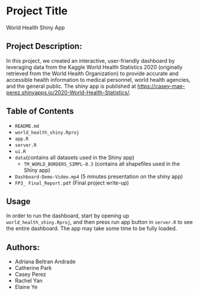 # Project Title
World Health Shiny App

## Project Description:

In this project, we created an interactive, user-friendly dashboard by leveraging data
from the Kaggle World Health Statistics 2020 (originally retrieved from the World Health Organization) to provide accurate and accessible health information to medical personnel, world health agencies, and the general public. The shiny app is published at https://casey-mae-perez.shinyapps.io/2020-World-Health-Statistics/. 

## Table of Contents
- `README.md`
- `world_health_shiny.Rproj`
- `app.R`
- `server.R`
- `ui.R`
- `data`(contains all datasets used in the Shiny app)
  - `TM_WORLD_BORDERS_SIMPL-0.3` (contains all shapefiles used in the Shiny app)
- `Dashboard-Demo-Video.mp4` (5 minutes presentation on the shiny app)
- `FP3_ Final_Report.pdf` (Final project write-up)


## Usage
In order to run the dashboard, start by opening up `world_health_shiny.Rproj`, 
and then press run app button in `server.R` to see the entire dashboard. The app may take some time to be fully loaded. 


## Authors:
- Adriana Beltran Andrade
- Catherine Park
- Casey Perez
- Rachel Yan
- Elaine Ye
